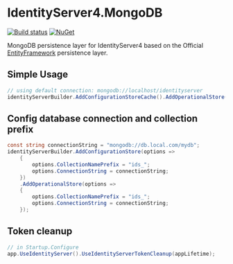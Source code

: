# IdentityServer4.MongoDB

[![Build status](https://ci.appveyor.com/api/projects/status/c9bqe6pcbppfwrbc/branch/release?svg=true)](https://ci.appveyor.com/project/jwu-au/identityserver4-mongodb/branch/release)
[![NuGet](https://img.shields.io/badge/NuGet-1.1.0-blue.svg)](https://www.nuget.org/packages/Selz.IdentityServer4.MongoDB/)

MongoDB persistence layer for IdentityServer4 based on the Official [EntityFramework](https://github.com/IdentityServer/IdentityServer4.EntityFramework) persistence layer.

## Simple Usage
```c#
// using default connection: mongodb://localhost/identityserver
identityServerBuilder.AddConfigurationStoreCache().AddOperationalStore();
```

## Config database connection and collection prefix
```C#
const string connectionString = "mongodb://db.local.com/mydb";
identityServerBuilder.AddConfigurationStore(options =>
    {
        options.CollectionNamePrefix = "ids_";
        options.ConnectionString = connectionString;
    })
    .AddOperationalStore(options =>
    {
        options.CollectionNamePrefix = "ids_";
        options.ConnectionString = connectionString;
    });
```
## Token cleanup
```C#
// in Startup.Configure
app.UseIdentityServer().UseIdentityServerTokenCleanup(appLifetime);
```

